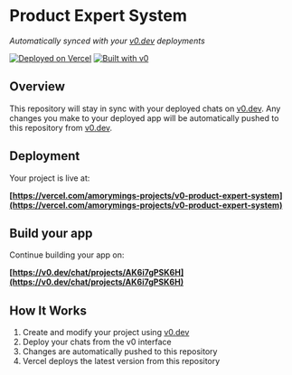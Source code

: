 # Product Expert System

*Automatically synced with your [v0.dev](https://v0.dev) deployments*

[![Deployed on Vercel](https://img.shields.io/badge/Deployed%20on-Vercel-black?style=for-the-badge&logo=vercel)](https://vercel.com/amorymings-projects/v0-product-expert-system)
[![Built with v0](https://img.shields.io/badge/Built%20with-v0.dev-black?style=for-the-badge)](https://v0.dev/chat/projects/AK6i7gPSK6H)

## Overview

This repository will stay in sync with your deployed chats on [v0.dev](https://v0.dev).
Any changes you make to your deployed app will be automatically pushed to this repository from [v0.dev](https://v0.dev).

## Deployment

Your project is live at:

**[https://vercel.com/amorymings-projects/v0-product-expert-system](https://vercel.com/amorymings-projects/v0-product-expert-system)**

## Build your app

Continue building your app on:

**[https://v0.dev/chat/projects/AK6i7gPSK6H](https://v0.dev/chat/projects/AK6i7gPSK6H)**

## How It Works

1. Create and modify your project using [v0.dev](https://v0.dev)
2. Deploy your chats from the v0 interface
3. Changes are automatically pushed to this repository
4. Vercel deploys the latest version from this repository
